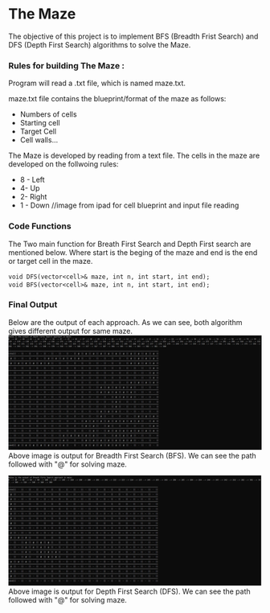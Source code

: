 # The Maze
The objective of this project is to implement BFS (Breadth Frist Search) and DFS (Depth First Search) algorithms to solve the Maze.

### Rules for building The Maze :
Program will read a .txt file, which is named maze.txt.

maze.txt file contains the blueprint/format of the maze as follows:

- Numbers of cells
- Starting cell
- Target Cell
- Cell walls...

The Maze is developed by reading from a text file. 
The cells in the maze are developed on the follwoing rules:
- 8 - Left
- 4- Up
- 2- Right
- 1 - Down
//image from ipad for cell blueprint and input file reading


###  Code Functions
The Two main function for Breath First Search and Depth First search are mentioned below. 
Where start is the beging of the maze and end is the end or target cell in the maze.
```
void DFS(vector<cell>& maze, int n, int start, int end);
void BFS(vector<cell>& maze, int n, int start, int end);
```

### Final Output
Below are the output of each approach. As we can see, both algorithm gives different output for same maze.
![BFS Image](https://github.com/bhattidhruv/The_Maze/blob/master/BFS_Image.png)
Above image is output for Breadth First Search (BFS). We can see the path followed with "@" for solving maze.

![DFS Image](https://github.com/bhattidhruv/The_Maze/blob/master/Maze%20DFS%20Path.JPG)
Above image is output for Depth First Search (DFS). We can see the path followed with "@" for solving maze.
